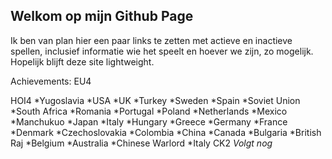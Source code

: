 ## Welkom op mijn Github Page

Ik ben van plan hier een paar links te zetten met actieve en inactieve spellen, inclusief informatie wie het speelt en hoever we zijn, zo mogelijk.
Hopelijk blijft deze site lightweight.

Achievements:
EU4
  
HOI4
  *Yugoslavia
  *USA
  *UK
  *Turkey
  *Sweden
  *Spain
  *Soviet Union
  *South Africa
  *Romania
  *Portugal
  *Poland
  *Netherlands
  *Mexico
  *Manchukuo
  *Japan
  *Italy
  *Hungary
  *Greece
  *Germany
  *France
  *Denmark
  *Czechoslovakia
  *Colombia
  *China
  *Canada
  *Bulgaria
  *British Raj
  *Belgium
  *Australia
  *Chinese Warlord
  *Italy
CK2
 _Volgt nog_
